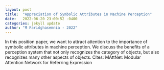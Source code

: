 ```yaml
---
layout: post
title:  "Appreciation of Symbolic Attributes in Machine Perception"
date:   2022-06-20 23:00:52 -0400
categories: jekyll update
author: "M Faridghasemnia - 2022"
---
```

In this position paper, we want to attract attention to the importance of symbolic attributes in machine perception. We discuss the benefits of a perception system that not only recognizes the category of objects, but also recognizes many other aspects of objects.
Cites: MAttNet: Modular Attention Network for Referring Expression